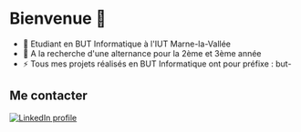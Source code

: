 <h1>Bienvenue  👋 </h1>



- 🌱 Etudiant en BUT Informatique à l'IUT Marne-la-Vallée
- 👯 A la recherche d'une alternance pour la 2ème et 3ème année 
- ⚡ Tous mes projets réalisés en BUT Informatique ont pour préfixe : but-
<!--
- 🔭 I’m currently working on ...
- 🤔 I’m looking for help with ...
- 💬 Ask me about ...
- 📫 How to reach me: ...
- 😄 Pronouns: ...
-->
<h2>Me contacter</h2>
<a href="https://www.linkedin.com/in/léon-edmee" target="_blank"><img alt="LinkedIn profile"
        src="https://img.shields.io/badge/linkedin-%230077B5.svg?&style=for-the-badge&logo=linkedin&logoColor=white" /></a>
